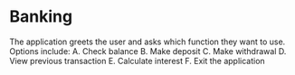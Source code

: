 # Banking

The application greets the user and asks which function they want to use. Options include: 
A. Check balance
B. Make deposit
C. Make withdrawal 
D. View previous transaction
E. Calculate interest
F. Exit the application
